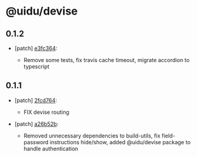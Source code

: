 # @uidu/devise

## 0.1.2
- [patch] [e3fc364](https://github.org/uidu-org/guidu/commits/e3fc364):

  - Remove some tests, fix travis cache timeout, migrate accordion to typescript

## 0.1.1
- [patch] [2fcd764](https://github.org/uidu-org/guidu/commits/2fcd764):

  - FIX devise routing
- [patch] [a26b52b](https://github.org/uidu-org/guidu/commits/a26b52b):

  - Removed unnecessary dependencies to build-utils, fix field-password instructions hide/show, added @uidu/devise package to handle authentication
